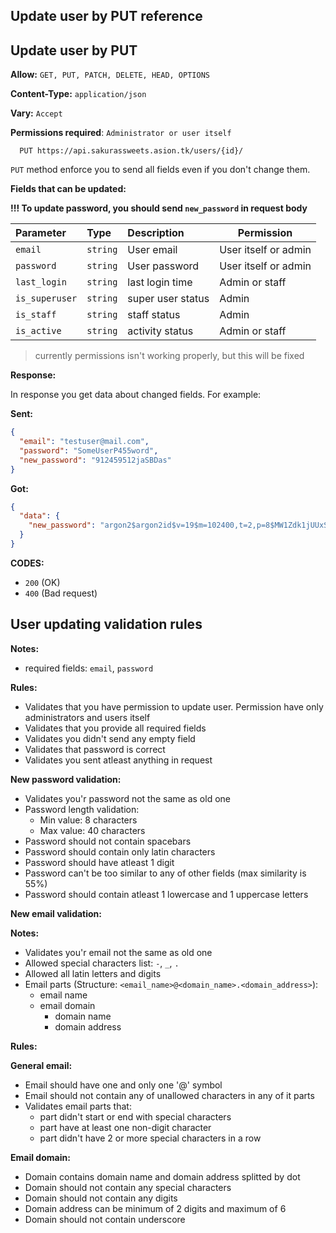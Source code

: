 ## Update user by PUT reference

## Update user by PUT

**Allow:** `GET, PUT, PATCH, DELETE, HEAD, OPTIONS`

**Content-Type:** `application/json`

**Vary:** `Accept`

**Permissions required**: `Administrator or user itself`

```http
  PUT https://api.sakurassweets.asion.tk/users/{id}/
```

`PUT` method enforce you to send all fields even if you don't change them.

**Fields that can be updated:**

**!!! To update password, you should send `new_password` in request body**

| Parameter      | Type     | Description       | Permission           |
| :------------- | :------- | :---------------- | -------------------- |
| `email`        | `string` | User email        | User itself or admin |
| `password`     | `string` | User password     | User itself or admin |
| `last_login`   | `string` | last login time   | Admin or staff       |
| `is_superuser` | `string` | super user status | Admin                |
| `is_staff`     | `string` | staff status      | Admin                |
| `is_active`    | `string` | activity status   | Admin or staff       |

> currently permissions isn't working properly, but this will be fixed

**Response:**

In response you get data about changed fields. For example:

**Sent:**

```json
{
  "email": "testuser@mail.com",
  "password": "SomeUserP455word",
  "new_password": "912459512jaSBDas"
}
```

**Got:**

```json
{
  "data": {
    "new_password": "argon2$argon2id$v=19$m=102400,t=2,p=8$MW1Zdk1jUUxSN2FQMnJxMExBSFhhSg$C740Naw0dRGoWpnwTvWbbrvZ3Pkn8eS87rL+CR2o0v0"
  }
}
```

**CODES:**

- `200` (OK)
- `400` (Bad request)

## User updating validation rules

**Notes:**

- required fields: `email`, `password`

**Rules:**

- Validates that you have permission to update user. Permission have only administrators and users itself
- Validates that you provide all required fields
- Validates you didn't send any empty field
- Validates that password is correct
- Validates you sent atleast anything in request

**New password validation:**

- Validates you'r password not the same as old one
- Password length validation:
  - Min value: 8 characters
  - Max value: 40 characters
- Password should not contain spacebars
- Password should contain only latin characters
- Password should have atleast 1 digit
- Password can't be too similar to any of other fields (max similarity is 55%)
- Password should contain atleast 1 lowercase and 1 uppercase letters

**New email validation:**

**Notes:**

- Validates you'r email not the same as old one
- Allowed special characters list: `-`, `_`, `.`
- Allowed all latin letters and digits
- Email parts (Structure: `<email_name>@<domain_name>.<domain_address>`):
  - email name
  - email domain
    - domain name
    - domain address

**Rules:**

**General email:**

- Email should have one and only one '@' symbol
- Email should not contain any of unallowed characters in any of it parts
- Validates email parts that:
  - part didn't start or end with special characters
  - part have at least one non-digit character
  - part didn't have 2 or more special characters in a row

**Email domain:**

- Domain contains domain name and domain address splitted by dot
- Domain should not contain any special characters
- Domain should not contain any digits
- Domain address can be minimum of 2 digits and maximum of 6
- Domain should not contain underscore
